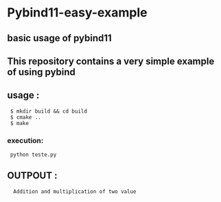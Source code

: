 # Pybind11-easy-example
## basic usage of pybind11

## This repository contains a very simple example of using pybind

## usage :
     $ mkdir build && cd build
     $ cmake ..
     $ make
     
### execution:
     python teste.py
## OUTPOUT : 
      Addition and multiplication of two value
